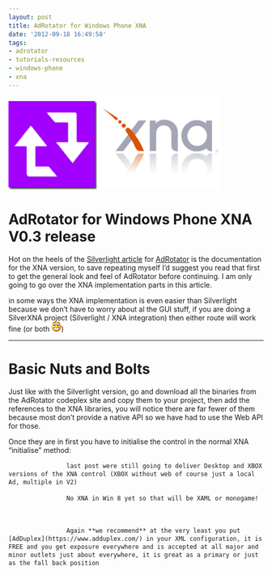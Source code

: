 ```yaml
---
layout: post
title: AdRotator for Windows Phone XNA
date: '2012-09-18 16:49:58'
tags:
- adrotator
- tutorials-resources
- windows-phone
- xna
---
```


[![Icon_1_purple](/assets/img/wordpress/2012/09/Icon_1_purple_thumb1.png "Icon\_1\_purple")](/assets/img/wordpress/2012/09/Icon_1_purple1.png)   [![image](/assets/img/wordpress/2012/09/image_thumb10.png "image")](/assets/img/wordpress/2012/09/image10.png)

# AdRotator for Windows Phone XNA     V0.3 release

Hot on the heels of the [Silverlight article](http://bit.ly/S5CD4T) for [AdRotator](http://wp7adrotator.codeplex.com/) is the documentation for the XNA version, to save repeating myself I’d suggest you read that first to get the general look and feel of AdRotator before continuing.  I am only going to go over the XNA implementation parts in this article.

in some ways the XNA implementation is even easier than Silverlight because we don’t have to worry about al the GUI stuff, if you are doing a SilverXNA project (Silverlight / XNA integration) then either route will work fine (or both ![Open-mouthed smile](/assets/img/wordpress/2012/09/wlEmoticon-openmouthedsmile7.png))

* * *

# Basic Nuts and Bolts

Just like with the Silverlight version, go and download all the binaries from the AdRotator codeplex site and copy them to your project, then add the references to the XNA libraries, you will notice there are far fewer of them because most don’t provide a native API so we have had to use the Web API for those.

Once they are in first you have to initialise the control in the normal XNA “initialise” method:

    
    
        
        
            
            
                
                
                    last post were still going to deliver Desktop and XBOX versions of the XNA control (XBOX without web of course just a local Ad, multiple in V2)
                    
                    No XNA in Win 8 yet so that will be XAML or monogame!
                    
                    
                    
                    Again **we recommend** at the very least you put [AdDuplex](https://www.adduplex.com/) in your XML configuration, it is FREE and you get exposure everywhere and is accepted at all major and minor outlets just about everywhere, it is great as a primary or just as the fall back position
                    
                
                
            
            
        
        
    
    

